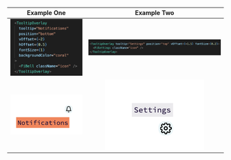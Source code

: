 #### 

Example One           | Example Two 
:-------------------------:|:-------------------------:
![tooltip one code](./assets/tooltipExOneCode.png)  |  ![tooltip two code](./assets/tooltipExTwoCode.png)
![tooltip one](./assets/tooltipExOne.png) | ![tooltip two](./assets/tooltipExTwo.png)
